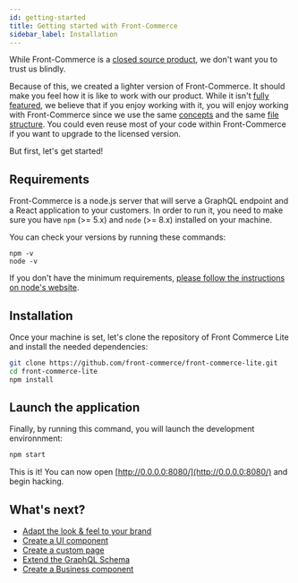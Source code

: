 ```yaml
---
id: getting-started
title: Getting started with Front-Commerce
sidebar_label: Installation
---
```


While Front-Commerce is a
[closed source product](http://developers.front-commerce.test/en/license.html),
we don't want you to trust us blindly.

Because of this, we created a lighter version of Front-Commerce. It should make
you feel how it is like to work with our product. While it isn't
[fully featured](https://github.com/front-commerce/front-commerce-lite#what-it-is-not), we believe that if you enjoy
working with it, you will enjoy working with Front-Commerce since we use the
same
[concepts](architecture-overview.md)
and the same [file structure](front-commerce-structure.md). You could even reuse
most of your code within Front-Commerce if you want to upgrade to the licensed
version.

But first, let's get started!

## Requirements

Front-Commerce is a node.js server that will serve a GraphQL endpoint and a
React application to your customers. In order to run it, you need to make sure
you have `npm` (>= 5.x) and `node` (>= 8.x) installed on your machine.

You can check your versions by running these commands:

```
npm -v
node -v
```

If you don't have the minimum requirements,
[please follow the instructions on node's website](https://nodejs.org/).

## Installation

Once your machine is set, let's clone the repository of Front Commerce Lite and
install the needed dependencies:

```sh
git clone https://github.com/front-commerce/front-commerce-lite.git
cd front-commerce-lite
npm install
```

## Launch the application

Finally, by running this command, you will launch the development environnment:

```sh
npm start
```

This is it! You can now open [http://0.0.0.0:8080/](http://0.0.0.0:8080/) and begin hacking.

## What's next?

* [Adapt the look & feel to your brand](adapt-theme-to-brand.md)
* [Create a UI component](create-a-ui-component.md)
* [Create a custom page](create-custom-page.md)
* [Extend the GraphQL Schema](extend-graphql-schema.md)
* [Create a Business component](create-a-business-component.md)
